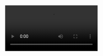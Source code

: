 <video src="https://drive.google.com/file/d/16GCiD0FOhi_zz3ozuj9Aga6F101DjrBU/view?usp=sharing">VIDEO</video>
